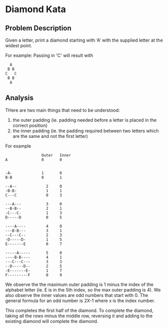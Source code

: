 # Diamond Kata

## Problem Description

Given a letter, print a diamond starting with ‘A’ with the supplied letter at the widest point.

For example: Passing in 'C' will result with

```
  A
 B B
C   C
 B B
  A
```
  
## Analysis
THere are two main things that need to be understood: 

1. the outer padding (ie. padding needed before a letter is placed in the correct position)
1. the inner padding (ie. the padding required between two letters which are the same and not the first letter)

For example

```
				Outer	Inner
A				0		0


-A-				1		0				
B-B				0		1

--A--			  2		0
-B-B-			  1		1
C---C			  0		3

---A---			  3		0
--B-B--			  2		1
-C---C-			  1		3
D-----D			  0		5

----A----		  4		0
---B-B---		  3		1
--C---C--		  2		3
-D-----D-		  1		5
E-------E		  0		7

-----A-----		  5		0
----B-B----		  4		1
---C---C---		  3		3
--D-----D--		  2		5
-E-------E-		  1		7
F---------F		  0		9

```
We observe the the maximum outer padding is 1 minus the index of the alphabet letter (ie. E is in the 5th index, so the max outer padding is 4). We also observe the inner values are odd numbers that start with 0. The general formula for an odd number is 2X-1 where x is the index number.

This completes the first half of the diamond. To complete the diamond, taking all the rows minus the middle row, reversing it and adding to the existing diamond will complete the diamond.
